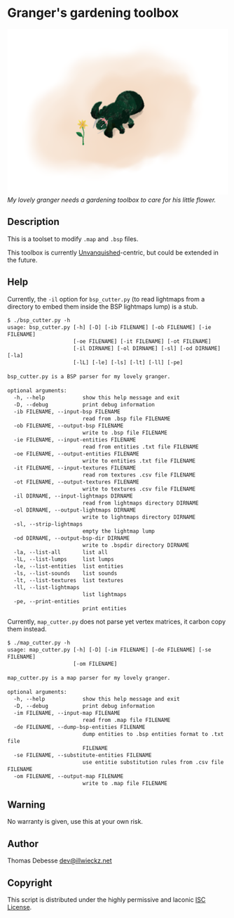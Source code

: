 Granger's gardening toolbox
===========================

![Cute Granger](doc/cute-granger.512.png)  
_My lovely granger needs a gardening toolbox to care for his little flower._

Description
-----------

This is a toolset to modify `.map` and `.bsp` files.

This toolbox is currently [Unvanquished](http://unvanquished.net)-centric, but could be extended in the future.

Help
----

Currently, the `-il` option for `bsp_cutter.py` (to read lightmaps from a directory to embed them inside the BSP lightmaps lump) is a stub.

```
$ ./bsp_cutter.py -h
usage: bsp_cutter.py [-h] [-D] [-ib FILENAME] [-ob FILENAME] [-ie FILENAME]
                     [-oe FILENAME] [-it FILENAME] [-ot FILENAME]
                     [-il DIRNAME] [-ol DIRNAME] [-sl] [-od DIRNAME] [-la]
                     [-lL] [-le] [-ls] [-lt] [-ll] [-pe]

bsp_cutter.py is a BSP parser for my lovely granger.

optional arguments:
  -h, --help            show this help message and exit
  -D, --debug           print debug information
  -ib FILENAME, --input-bsp FILENAME
                        read from .bsp file FILENAME
  -ob FILENAME, --output-bsp FILENAME
                        write to .bsp file FILENAME
  -ie FILENAME, --input-entities FILENAME
                        read from entities .txt file FILENAME
  -oe FILENAME, --output-entities FILENAME
                        write to entities .txt file FILENAME
  -it FILENAME, --input-textures FILENAME
                        read rom textures .csv file FILENAME
  -ot FILENAME, --output-textures FILENAME
                        write to textures .csv file FILENAME
  -il DIRNAME, --input-lightmaps DIRNAME
                        read from lightmaps directory DIRNAME
  -ol DIRNAME, --output-lightmaps DIRNAME
                        write to lightmaps directory DIRNAME
  -sl, --strip-lightmaps
                        empty the lightmap lump
  -od DIRNAME, --output-bsp-dir DIRNAME
                        write to .bspdir directory DIRNAME
  -la, --list-all       list all
  -lL, --list-lumps     list lumps
  -le, --list-entities  list entities
  -ls, --list-sounds    list sounds
  -lt, --list-textures  list textures
  -ll, --list-lightmaps
                        list lightmaps
  -pe, --print-entities
                        print entities
```

Currently, `map_cutter.py` does not parse yet vertex matrices, it carbon copy them instead.

```
$ ./map_cutter.py -h
usage: map_cutter.py [-h] [-D] [-im FILENAME] [-de FILENAME] [-se FILENAME]
                     [-om FILENAME]

map_cutter.py is a map parser for my lovely granger.

optional arguments:
  -h, --help            show this help message and exit
  -D, --debug           print debug information
  -im FILENAME, --input-map FILENAME
                        read from .map file FILENAME
  -de FILENAME, --dump-bsp-entities FILENAME
                        dump entities to .bsp entities format to .txt file
                        FILENAME
  -se FILENAME, --substitute-entities FILENAME
                        use entitie substitution rules from .csv file FILENAME
  -om FILENAME, --output-map FILENAME
                        write to .map file FILENAME
```

Warning
-------

No warranty is given, use this at your own risk.

Author
------

Thomas Debesse <dev@illwieckz.net>

Copyright
---------

This script is distributed under the highly permissive and laconic [ISC License](COPYING.md).
